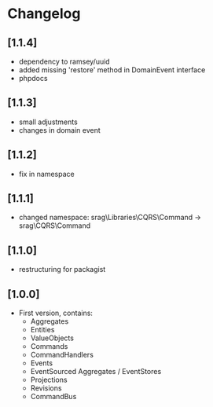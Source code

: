 # Changelog

## [1.1.4]
- dependency to ramsey/uuid
- added missing 'restore' method in DomainEvent interface
- phpdocs

## [1.1.3]
- small adjustments
- changes in domain event

## [1.1.2]
- fix in namespace

## [1.1.1]
- changed namespace: srag\Libraries\CQRS\Command -> srag\CQRS\Command

## [1.1.0]
- restructuring for packagist

## [1.0.0]
- First version, contains: 
    * Aggregates
    * Entities
    * ValueObjects
    * Commands
    * CommandHandlers
    * Events
    * EventSourced Aggregates / EventStores
    * Projections
    * Revisions
    * CommandBus
